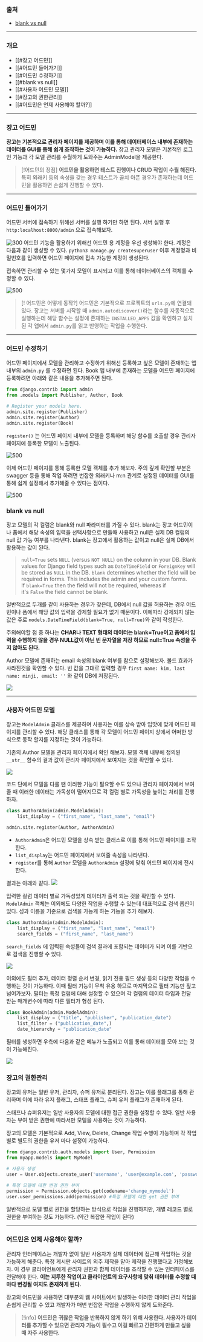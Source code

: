 ### 출처
* [blank vs null](https://stackoverflow.com/questions/8609192/what-is-the-difference-between-null-true-and-blank-true-in-django)
___
### 개요
* [[#장고 어드민]]
* [[#어드민 들어가기]]
* [[#어드민 수정하기]]
* [[#blank vs null]]
* [[#사용자 어드민 모델]]
* [[#장고의 권한관리]]
* [[#어드민은 언제 사용해야 할까?]]
___
### 장고 어드민

**장고는 기본적으로 관리자 페이지를 제공하며 이를 통해 데이터베이스 내부에 존재하는 데이터를 GUI를 통해 쉽게 조작하는 것이 가능하다.**
장고 관리자 모델은 기본적인 로그인 기능과 각 모델 관리를 수월하게 도와주는 AdminModel을 제공한다.

>[!어드민의 장점]
>**어드민을 활용하면 테스트 진행이나 CRUD 작업이 수월 해진다.** 특히 외래키 등의 속성을 갖는 경우 테스트가 골치 아픈 경우가 존재하는데 어드민을 활용하면 손쉽게 진행할 수 있다.

___
### 어드민 들어가기

어드민 서버에 접속하기 위해선 서버를 실행 하기만 하면 된다. 서버 실행 후 `http:localhost:8000/admin` 으로 접속해보자. 

![300](https://obs3dian.s3.ap-northeast-2.amazonaws.com/%EC%9E%A5%EA%B3%A0%20%EC%96%B4%EB%93%9C%EB%AF%BC%20%281%29%20/%20%EC%8A%A4%ED%81%AC%EB%A6%B0%EC%83%B7%202024-06-24%20%EC%98%A4%ED%9B%84%206.17.03.png)
어드민 기능을 활용하기 위해선 어드민 용 계정을 우선 생성해야 한다. 계정은 다음과 같이 생성할 수 있다.
`python3 manage.py createsuperuser` 이후 계정명과 비밀번호를 입력하면 어드민 페이지에 접속 가능한 계정이 생성된다. 

접속하면 관리할 수 있는 몇가지 모델이 표시되고 이를 통해 데이터베이스의 객체를 수정할 수 있다.

![500](https://obs3dian.s3.ap-northeast-2.amazonaws.com/%EC%9E%A5%EA%B3%A0%20%EC%96%B4%EB%93%9C%EB%AF%BC%20%281%29%20/%20%EC%8A%A4%ED%81%AC%EB%A6%B0%EC%83%B7%202024-06-25%20%EC%98%A4%EC%A0%84%2010.32.56.png)

>[! 어드민은 어떻게 동작?]
> 어드민은 기본적으로 프로젝트의 `urls.py`에 연결돼 있다. 장고는 서버를 시작할 때 `admin.autodiscover()`라는 함수를 자동적으로 실행하는데 해당 함수는 설정에 존재하는 `INSTALLED_APPS` 값을 확인하고 설치된 각 앱에서 `admin.py`를 읽고 반영하는 작업을 수행한다.

___
### 어드민 수정하기

어드민 페이지에서 모델을 관리하고 수정하기 위해선 등록하고 싶은 모델이 존재하는 앱 내부의 `admin.py` 를 수정하면 된다. Book 앱 내부에 존재하는 모델을 어드민 페이지에 등록하려면 아래와 같은 내용을 추가해주면 된다.

```python admin.py
from django.contrib import admin
from .models import Publisher, Author, Book

# Register your models here.
admin.site.register(Publisher)
admin.site.register(Author)
admin.site.register(Book)
```

`register()` 는 어드민 페이지 내부에 모델을 등록하며 해당 함수를 호출할 경우 관리자 페이지에 등록한 모델이 노출된다.

![500](https://obs3dian.s3.ap-northeast-2.amazonaws.com/%EC%9E%A5%EA%B3%A0%20%EC%96%B4%EB%93%9C%EB%AF%BC%20%281%29%20/%20%EC%8A%A4%ED%81%AC%EB%A6%B0%EC%83%B7%202024-06-25%20%EC%98%A4%EC%A0%84%2010.48.38.png)

이제 어드민 페이지를 통해 등록한 모델 객체를 추가 해보자. 주의 깊게 확인할 부분은 <span class="red red-bg">swagger 등을 통해 작업 하려면 번잡한 외래키나 m:n 관계로 설정된 데이터를 GUI를 통해 쉽게 설정해서 추가해줄 수 있다는 점이다.</span>

![500](https://obs3dian.s3.ap-northeast-2.amazonaws.com/%EC%9E%A5%EA%B3%A0%20%EC%96%B4%EB%93%9C%EB%AF%BC%20%281%29%20/%20%EC%8A%A4%ED%81%AC%EB%A6%B0%EC%83%B7%202024-06-25%20%EC%98%A4%EC%A0%84%2010.51.43.png)

### blank vs null

장고 모델의 각 컬럼은 blank와 null 파라미터를 가질 수 있다. <span class="red red-bg">blank는 장고 어드민이나 폼에서 해당 속성의 입력을 선택사항으로 만들때 사용하고 null은 실제 DB 컬럼의 null 값 가능 여부를 나타낸다.</span>  blank는 장고에서 활용하는 값이고 null은 실제 DB에서 활용하는 값이 된다.

> `null=True` sets `NULL` (versus `NOT NULL`) on the column in your DB. Blank values for Django field types such as `DateTimeField` or `ForeignKey` will be stored as `NULL` in the DB.
> `blank` determines whether the field will be required in forms. This includes the admin and your custom forms. If `blank=True` then the field will not be required, whereas if it's `False` the field cannot be blank.

일반적으로 두개를 같이 사용하는 경우가 잦은데, DB에서 null 값을 허용하는 경우 어드민이나 폼에서 해당 값의 입력을 강제할 필요가 없기 때문이다. 이에따라 강제되지 않는 값은 주로 `models.DateTimeField(blank=True, null=True)`와 같이 작성한다. 

주의해야할 점 중 하나는 **CHAR나 TEXT 형태의 데이터는 blank=True이고 폼에서 입력을 수행하지 않을 경우 NULL값이 아닌 빈 문자열을 저장 하므로 null=True 속성을 주지 않아도 된다.** 

Author 모델에 존재하는 email 속성의  blank 여부를 참으로 설정해보자. 볼드 효과가 사라진것을 확인할 수 있다. 빈 값을 그대로 입력할 경우 `first name: kim, last name: minji, email: ''` 와 같이  DB에 저장된다.

![](https://obs3dian.s3.ap-northeast-2.amazonaws.com/%EC%9E%A5%EA%B3%A0%20%EC%96%B4%EB%93%9C%EB%AF%BC%20%281%29%20/%20%EC%8A%A4%ED%81%AC%EB%A6%B0%EC%83%B7%202024-06-25%20%EC%98%A4%EC%A0%84%2011.20.29.png)
___
### 사용자 어드민 모델

장고는 `ModelAdmin` 클래스를 제공하며 사용자는 이를 상속 받아 입맛에 맞게 어드민 페이지를 관리할 수 있다. 해당 클래스를 통해 각 모델이 어드민 페이지 상에서 어떠한 방식으로 동작 할지를 지정하는 것이 가능하다.

기존의 Author 모델을 관리자 페이지에서 확인 해보자. 모델 객체 내부에 정의된 `__str__` 함수의 결과 값이 관리자 페이지에서 보여지는 것을 확인할 수 있다.

![](https://obs3dian.s3.ap-northeast-2.amazonaws.com/%EC%9E%A5%EA%B3%A0%20%EC%96%B4%EB%93%9C%EB%AF%BC%20/%20%EC%8A%A4%ED%81%AC%EB%A6%B0%EC%83%B7%202024-07-02%20%EC%98%A4%ED%9B%84%2012.58.18.png)

코드 단에서 모델을 다룰 땐 이러한 기능이 필요할 수도 있으나 관리자 페이지에서 보여줄 때 이러한 데이터는 가독성이 떨어지므로 각 컬럼 별로 가독성을 높이는 처리를 진행하자.

```python title:admin.py
class AuthorAdmin(admin.ModelAdmin):
    list_display = ("first_name", "last_name", "email")

admin.site.register(Author, AuthorAdmin)
```

* `AuthorAdmin`은 어드민 모델을 상속 받는 클래스로 이를 통해 어드민 페이지를 조작한다. 
* `list_display`는 어드민 페이지에서 보여줄 속성을 나타낸다.
* `register`를 통해 `Author` 모델을 `AuthorAdmin` 설정에 맞춰 어드민 페이지에 전시한다.

결과는 아래와 같다.
![](https://obs3dian.s3.ap-northeast-2.amazonaws.com/%EC%9E%A5%EA%B3%A0%20%EC%96%B4%EB%93%9C%EB%AF%BC%20/%20%EC%8A%A4%ED%81%AC%EB%A6%B0%EC%83%B7%202024-07-02%20%EC%98%A4%ED%9B%84%201.08.13.png)

입력한 컬럼 데이터 별로 가독성있게 데이터가 출력 되는 것을 확인할 수 있다. `ModelAdmin` 객체는 이외에도 다양한 작업을 수행할 수 있는데 대표적으로 검색 옵션이 있다. 성과 이름을 기준으로 검색을 가능케 하는 기능을 추가 해보자.

```python
class AuthorAdmin(admin.ModelAdmin):
	list_display = ("first_name", "last_name", "email")
	search_fields = ("first_name", "last_name")
```

`search_fields` 에 입력된 속성들이 검색 결과에 포함되는 데이터가 되며 이를 기반으로 검색을 진행할 수 있다.

![](https://obs3dian.s3.ap-northeast-2.amazonaws.com/%EC%9E%A5%EA%B3%A0%20%EC%96%B4%EB%93%9C%EB%AF%BC%20/%20%EC%8A%A4%ED%81%AC%EB%A6%B0%EC%83%B7%202024-07-02%20%EC%98%A4%ED%9B%84%201.11.51.png)

<span class="red red-bg">이외에도 필터 추가, 데이터 정렬 순서 변경, 읽기 전용 필드 생성 등의 다양한 작업을 수행하는 것이 가능하다. </span> 이때 필터 기능이 무척 유용 하므로 마지막으로 필터 기능만 짚고 넘어가보자. 필터는 특정 컬럼에 대해 설정할 수 있으며 각 컬럼의 데이터 타입과 전달 받는 매개변수에 따라 다른 필터가 형성 된다.

```python title:admin.py
class BookAdmin(admin.ModelAdmin):
    list_display = ("title", "publisher", "publication_date")
    list_filter = ("publication_date",)
    date_hierarchy = "publication_date"
```

필터를 생성하면 우측에 다음과 같은 메뉴가 노출되고 이를 통해 데이터를 모아 보는 것이 가능해진다.

![](https://obs3dian.s3.ap-northeast-2.amazonaws.com/%EC%9E%A5%EA%B3%A0%20%EC%96%B4%EB%93%9C%EB%AF%BC%20/%20%EC%8A%A4%ED%81%AC%EB%A6%B0%EC%83%B7%202024-07-02%20%EC%98%A4%ED%9B%84%201.23.36.png)

### 장고의 권한관리

장고의 유저는 일반 유저, 관리자, 슈퍼 유저로 분리된다. 장고는 이를 플래그를 통해 관리하며 이에 따라 유저 플래그, 스태프 플래그, 슈퍼 유저 플래그가 존재하게 된다. 

스태프나 슈퍼유저는 일반 사용자의 모델에 대한 접근 권한을 설정할 수 있다. 일반 사용자는 부여 받은 권한에 따라서만 모델을 사용하는 것이 가능하다. 

장고의 모델은 기본적으로 Add, View, Delete, Change 작업 수행이 가능하며 각 작업 별로 별도의 권한을 유저 마다 설정이 가능하다.

```python
from django.contrib.auth.models import User, Permission
from myapp.models import MyModel

# 사용자 생성
user = User.objects.create_user('username', 'user@example.com', 'password')

# 특정 모델에 대한 변경 권한 부여
permission = Permission.objects.get(codename='change_mymodel')
user.user_permissions.add(permission) #특정 모델에 대한 get 권한 부여
```

일반적으로 모델 별로 권한을 할당하는 방식으로 작업을 진행하지만, 개별 레코드 별로 권한을 부여하는 것도 가능하다. (약간 복잡한 작업이 된다)
___
### 어드민은 언제 사용해야 할까?

관리자 인터페이스는 개발자 없이 일반 사용자가 실제 데이터에 접근해 작업하는 것을 가능하게 해준다.
특정 게시판 사이트의 외주 제작을 맡아 제작을 진행했다고 가정해보자. 이 경우 클라이언트에게 관리자 권한과 함께 데이터를 조작할 수 있는 인터페이스를 전달해야 한다. **이는 지루한 작업이고 클라이언트의 요구사항에 맞춰 데이터를 수정할 때마다 변경될 여지도 존재하게 된다.**

장고의 어드민을 사용하면 대부분의 웹 사이트에서 발생하는 이러한 데이터 관리 작업을 손쉽게 관리할 수 있고 개발자가 매번 번잡한 작업을 수행하지 않게 도와준다.

> [!info]
> **어드민은 귀찮은 작업을 반복하지 않게 하기 위해 사용한다. 사용자가 데이터를 추가할 수 있으면 관리자 기능이 필수고 이걸 빠르고 간편하게 만들고 싶을 때 자주 사용한다.**

